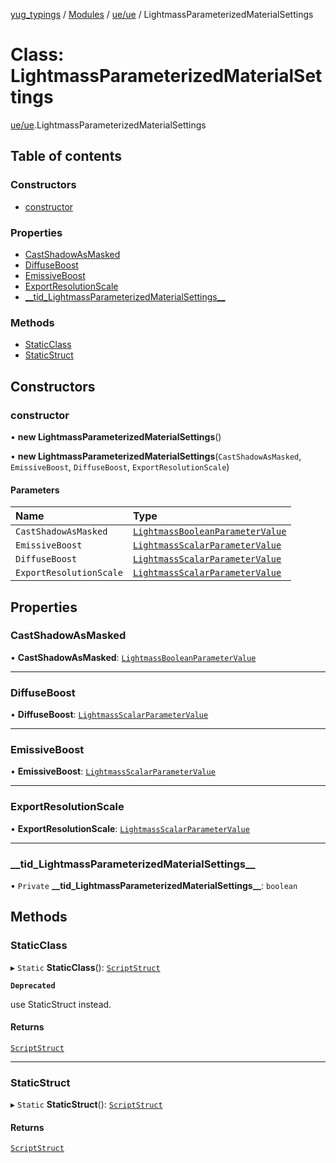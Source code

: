 [yug_typings](../README.md) / [Modules](../modules.md) / [ue/ue](../modules/ue_ue.md) / LightmassParameterizedMaterialSettings

# Class: LightmassParameterizedMaterialSettings

[ue/ue](../modules/ue_ue.md).LightmassParameterizedMaterialSettings

## Table of contents

### Constructors

- [constructor](ue_ue.LightmassParameterizedMaterialSettings.md#constructor)

### Properties

- [CastShadowAsMasked](ue_ue.LightmassParameterizedMaterialSettings.md#castshadowasmasked)
- [DiffuseBoost](ue_ue.LightmassParameterizedMaterialSettings.md#diffuseboost)
- [EmissiveBoost](ue_ue.LightmassParameterizedMaterialSettings.md#emissiveboost)
- [ExportResolutionScale](ue_ue.LightmassParameterizedMaterialSettings.md#exportresolutionscale)
- [\_\_tid\_LightmassParameterizedMaterialSettings\_\_](ue_ue.LightmassParameterizedMaterialSettings.md#__tid_lightmassparameterizedmaterialsettings__)

### Methods

- [StaticClass](ue_ue.LightmassParameterizedMaterialSettings.md#staticclass)
- [StaticStruct](ue_ue.LightmassParameterizedMaterialSettings.md#staticstruct)

## Constructors

### constructor

• **new LightmassParameterizedMaterialSettings**()

• **new LightmassParameterizedMaterialSettings**(`CastShadowAsMasked`, `EmissiveBoost`, `DiffuseBoost`, `ExportResolutionScale`)

#### Parameters

| Name | Type |
| :------ | :------ |
| `CastShadowAsMasked` | [`LightmassBooleanParameterValue`](ue_ue.LightmassBooleanParameterValue.md) |
| `EmissiveBoost` | [`LightmassScalarParameterValue`](ue_ue.LightmassScalarParameterValue.md) |
| `DiffuseBoost` | [`LightmassScalarParameterValue`](ue_ue.LightmassScalarParameterValue.md) |
| `ExportResolutionScale` | [`LightmassScalarParameterValue`](ue_ue.LightmassScalarParameterValue.md) |

## Properties

### CastShadowAsMasked

• **CastShadowAsMasked**: [`LightmassBooleanParameterValue`](ue_ue.LightmassBooleanParameterValue.md)

___

### DiffuseBoost

• **DiffuseBoost**: [`LightmassScalarParameterValue`](ue_ue.LightmassScalarParameterValue.md)

___

### EmissiveBoost

• **EmissiveBoost**: [`LightmassScalarParameterValue`](ue_ue.LightmassScalarParameterValue.md)

___

### ExportResolutionScale

• **ExportResolutionScale**: [`LightmassScalarParameterValue`](ue_ue.LightmassScalarParameterValue.md)

___

### \_\_tid\_LightmassParameterizedMaterialSettings\_\_

• `Private` **\_\_tid\_LightmassParameterizedMaterialSettings\_\_**: `boolean`

## Methods

### StaticClass

▸ `Static` **StaticClass**(): [`ScriptStruct`](ue_ue.ScriptStruct.md)

**`Deprecated`**

use StaticStruct instead.

#### Returns

[`ScriptStruct`](ue_ue.ScriptStruct.md)

___

### StaticStruct

▸ `Static` **StaticStruct**(): [`ScriptStruct`](ue_ue.ScriptStruct.md)

#### Returns

[`ScriptStruct`](ue_ue.ScriptStruct.md)
